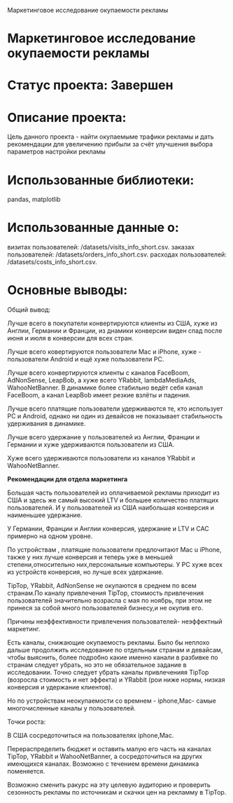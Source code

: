 Маркетинговое исследование окупаемости рекламы

# Маркетинговое исследование окупаемости рекламы

# Статус проекта: Завершен

# Описание проекта:
Цель данного проекта - найти окупаемыме трафики рекламы и дать рекомендации для увеличению прибыли за счёт улучшения выбора параметров настройки рекламы


# Использованные библиотеки:
pandas, matplotlib


# Использованные данные о:
визитах пользователей: /datasets/visits_info_short.csv. 
заказах пользователей: /datasets/orders_info_short.csv. 
расходах пользователей: /datasets/costs_info_short.csv. 

# Основные выводы:

Общий вывод:

Лучше всего в покупатели конвертируются клиенты из США, хуже из Англии, Германии и Франции, из днамики конверсии виден спад после июня и июля в конверсии для всех стран.

Лучше всего ковертируются пользователи Mac и iPhone, хуже - пользователи Android и ещё хуже пользователи PC.

Лучше всего конвертируются клиенты с каналов FaceBoom, AdNonSense, LeapBob, а хуже всего YRabbit, lambdaMediaAds, WahooNetBanner. В динамике более стабильно ведёт себя канал FaceBoom, а канал LeapBob имеет резкие взлёты и падения.

Лучше всего платящие пользователи удерживаются те, кто использует PC и Android, однако ни один из девайсов не показывает стабильность удерживания в динамике.

Лучше всего удержание у пользователей из Англии, Франции и Германии и хуже удерживаются пользователи из США.

Хуже всего удерживаются пользователи из каналов YRabbit и WahooNetBanner.

**Рекомендации для отдела маркетинга**

Большая часть пользователей из оплачиваемой рекламы приходит из США и здесь же самый высокий LTV и большее количество платящих пользователей. И у пользователей из США наибольшая конверсия и наименьшее удержание.

У Германии, Франции и Англии конверсия, удержание и LTV и CAC примерно на одном уровне.

По устройствам , платящие пользователи предпочитают Mac u iPhone, также у них лучше конверсия и теперь уже в меньшей степени,относительно них,персональные компьютеры. У PC хуже всех из устройств конверсия, но лучше всех удержание.

TipTop, YRabbit, AdNonSense не окупаются в среднем по всем странам.По каналу привлечения TipTop, стоимость привлечения пользователей значительно возрасла с мая по ноябрь, при этом не принеся за собой много пользователей бизнесу,и не окупив его.

Причины неэффективности привлечения пользователей- неэффектный маркетинг.

Есть каналы, снижающие окупаемость рекламы. Было бы неплохо дальше продолжить исследование по отдельным странам и девайсам, чтобы выяснить, более подробно какие именно канали в разбивке по странам следует убрать, но это не обязательное задание в исследовании. Точно следует убрать каналы привлеченияя TipTop (возросла стоимость и нет эффекта) и YRabbit (рои ниже нормы, низкая конверсия и удержание клиентов).

Но по устройствам неокупаемости со времнем - iphone,Mac- самые многочисленные каналы у пользователей.

Точки роста:

В США сосредоточиться на пользователях iphone,Mac.

Перераспределить бюджет и оставить малую его часть на каналах TipTop, YRabbit и WahooNetBanner, а сосредоточиться на других имеющихся каналах. Возможно с течением времени динамика поменяется.

Возможно сменить ракурс на эту целевую аудиторию и проверить сезонность рекламы по источникам и скачки цен на рекламму в TipTop.

